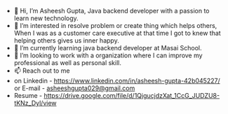 - 👋 Hi, I’m Asheesh Gupta, Java backend developer with a passion to learn new technology.
- 👀 I’m interested in resolve problem or create thing which helps others, When I was as a customer care executive at that time I got to knew that helping others gives us inner happy.
- 🌱 I’m currently learning java backend developer at Masai School.
- 💞️ I’m looking to work with a organization where I can improve my professional as well as personal skill.
- 📫 Reach out to me
- on Linkedin - https://www.linkedin.com/in/asheesh-gupta-42b045227/ or E-mail - asheeshgupta029@gmail.com
- Resume - https://drive.google.com/file/d/1QjgucjdzXat_1CcG_JUDZU8-tKNz_Dyl/view

<!---
asheesh2025/asheesh2025 is a ✨ special ✨ repository because its `README.md` (this file) appears on your GitHub profile.
You can click the Preview link to take a look at your changes.
--->

